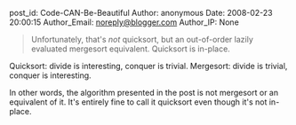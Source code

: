 post_id: Code-CAN-Be-Beautiful
Author: anonymous
Date: 2008-02-23 20:00:15
Author_Email: noreply@blogger.com
Author_IP: None

> Unfortunately, that's _not_ quicksort, but an out-of-order lazily evaluated
> mergesort equivalent. Quicksort is in-place.

Quicksort: divide is interesting, conquer is trivial.
Mergesort: divide is trivial, conquer is interesting.

In other words, the algorithm presented in the post is not mergesort or an equivalent of it. It&#39;s entirely fine to call it quicksort even though it&#39;s not in-place.
